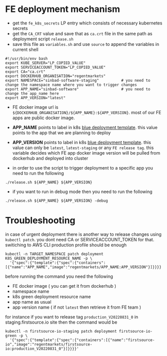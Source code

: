 # FE deployment mechanism

- get the `fe_k8s_secrets` LP entry which consists of necessary kubernetes secrets
- get the `CA_CRT` value and save that as `ca.crt` file in the same path as deployment script `release.sh`
- save this file as `variables.sh` and use `source` to append the variables in current shell

```
#!/usr/bin/env bash
export KUBE_SERVER="LP_COPIED_VALUE"
export SERVICEACCOUNT_TOKEN="LP_COPIED_VALUE"
export CA="ca.crt"
export DOCKERHUB_ORGANISATION="regentmarkets"
export NAMESPACE="sinbad-software-staging"          # you need to change the namespace name where you want to trigger changes
export APP_NAME="sinbad-software"                   # you need to change the app_name here 
export APP_VERSION="latest"
```
- FE docker image url is `${DOCKERHUB_ORGANISATION}/${APP_NAME}:${APP_VERSION}`. most of our FE apps are public docker image.
- **APP_NAME** points to <app> label in k8s [blue deployment template](https://github.com/regentmarkets/kubernetes-frontend/blob/5ea7df9de4fb636a09c6c0b653d8475d17e5e58b/aws-eks-infra/sinbad-software/staging/deployment.yml#L17). this value points to the app that we are planning to deploy 
- **APP_VERSION** points to <version> label in k8s [blue deployment template](https://github.com/regentmarkets/kubernetes-frontend/blob/5ea7df9de4fb636a09c6c0b653d8475d17e5e58b/aws-eks-infra/sinbad-software/staging/deployment.yml#L18). this value can only be `latest`, `latest-staging` or any `FE release tag`. this variable decides which FE app docker image version will be pulled from dockerhub and deployed into cluster

- in order to use the script to trigger deployment to a specific app you need to run the following

```
./release.sh ${APP_NAME} ${APP_VERSION}
```

- if you want to run in debug mode then you need to run the following
```
./release.sh ${APP_NAME} ${APP_VERSION} -debug
```

# Troubleshooting

in case of urgent deployment there is another way to release changes using `kubectl patch`. you dont need CA or SERVICEACCOUNT_TOKEN for that. switiching to AWS CLI production profile should be enough

```
kubectl -n TARGET_NAMESPACE patch deployment K8S_GREEN_DEPLOYMENT_RESOURCE_NAME -p \
  '{"spec":{"template":{"spec":{"containers":[{"name":"APP_NAME","image":"regentmarkets/APP_NAME:APP_VERSION"}]}}}}'

```

before running the command you need the following
- FE docker image ( you can get it from dockerhub )
- namespace name
- k8s green deployment resource name
- app name as usual
- app version name ( if not `latest` then retrieve it from FE team )

for instance if you want to release tag `production_V20220831_0` in staging.firstsource.io site then the command would be

```
kubectl -n firstsource-io-staging patch deployment firstsource-io-green -p \
  '{"spec":{"template":{"spec":{"containers":[{"name":"firstsource-io","image":"regentmarkets/firstsource-io:production_V20220831_0"}]}}}}'
```

